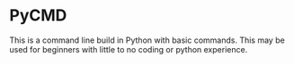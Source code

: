 # PyCMD
This is a command line build in Python with basic commands. This may be used for beginners with little to no coding or python experience.
